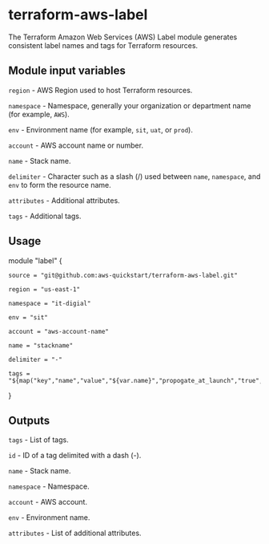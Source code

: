 # terraform-aws-label
The Terraform Amazon Web Services (AWS) Label module generates consistent label names and tags for Terraform resources.

## Module input variables

```region``` - AWS Region used to host Terraform resources.

```namespace``` - Namespace, generally your organization or department name (for example, ```AWS```).

```env``` - Environment name (for example, ```sit```, ```uat```, or ```prod```).

```account``` - AWS account name or number.

```name``` - Stack name.

```delimiter``` - Character such as a slash (/) used between ```name```, ```namespace```, and ```env``` to form the resource name.

```attributes``` - Additional attributes.

```tags``` - Additional tags.

## Usage

module "label" {

    source = "git@github.com:aws-quickstart/terraform-aws-label.git"

    region = "us-east-1"

    namespace = "it-digial"

    env = "sit"

    account = "aws-account-name"

    name = "stackname"

    delimiter = "-"

    tags = "${map("key","name","value","${var.name}","propogate_at_launch","true","terraform","true")}"

}


## Outputs

```tags``` - List of tags.

```id``` - ID of a tag delimited with a dash (-).

```name``` - Stack name.

```namespace``` - Namespace.

```account``` - AWS account.

```env``` - Environment name.

```attributes``` - List of additional attributes.

